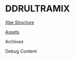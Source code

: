 # DDRULTRAMIX

[Xbe Structure](./wiki/xbe/README.MD)

[Assets](./wiki/assets/README.MD)

Archives

Debug Content

